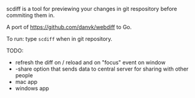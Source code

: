 scdiff is a tool for previewing your changes in git respository
before commiting them in.

A port of https://github.com/danvk/webdiff to Go.

To run: type `scdiff` when in git repository.

TODO:
* refresh the diff on / reload and on "focus" event on window
* -share option that sends data to central server for sharing with other people
* mac app
* windows app
